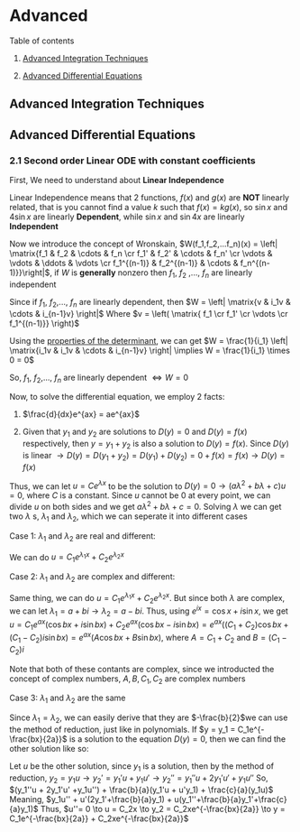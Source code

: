 # Advanced

Table of contents

1. [Advanced Integration Techniques](https://github.com/pleituer/Calculus-Cheat-Sheet/blob/main/Advanced.md#advanced-integration-techniques)

2. [Advanced Differential Equations](https://github.com/pleituer/Calculus-Cheat-Sheet/blob/main/Advanced.md#advanced-differential-equations)

## Advanced Integration Techniques

## Advanced Differential Equations

### 2.1 Second order Linear ODE with constant coefficients

First, We need to understand about **Linear Independence**

Linear Independence means that 2 functions, $f(x)$ and $g(x)$ are **NOT** linearly related, that is you cannot find a value $k$ such that $f(x) = kg(x)$, so $\sin{x}$ and $4\sin{x}$ are linearly **Dependent**, while $\sin{x}$ and $\sin{4x}$ are linearly **Independent**

Now we introduce the concept of Wronskain, $W(f_1,f_2,...f_n)(x) = \left| \matrix{f_1 & f_2 & \cdots & f_n \cr f_1' & f_2' & \cdots & f_n' \cr \vdots & \vdots & \ddots & \vdots \cr f_1^{(n-1)} & f_2^{(n-1)} & \cdots & f_n^{(n-1)}}\right|$, if $W$ is **generally** nonzero then $f_1$, $f_2$ ,..., $f_n$ are linearly independent

Since if $f_1$, $f_2$,..., $f_n$ are linearly dependent, then $W = \left| \matrix{v & i_1v & \cdots & i_{n-1}v} \right|$ Where $v = \left( \matrix{ f_1 \cr f_1' \cr \vdots \cr f_1^{(n-1)}} \right)$ 

Using the [properties of the determinant](https://en.wikipedia.org/wiki/Determinant#Properties_of_the_determinant), we can get $W = \frac{1}{i_1} \left| \matrix{i_1v & i_1v & \cdots & i_{n-1}v} \right| \implies W = \frac{1}{i_1} \times 0 = 0$

So, $f_1$, $f_2$,..., $f_n$ are linearly dependent $\Longleftrightarrow W = 0$ 

Now, to solve the differential equation, we employ 2 facts:

1. $\frac{d}{dx}e^{ax} = ae^{ax}$

2. Given that $y_1$ and $y_2$ are solutions to $D(y) = 0$ and $D(y) = f(x)$ respectively, then $y = y_1 + y_2$ is also a solution to $D(y) = f(x)$. Since $D(y)$ is linear $\to D(y) = D(y_1 + y_2) = D(y_1) + D(y_2) = 0 + f(x) = f(x) \to D(y) = f(x)$

Thus, we can let $u = Ce^{\lambda x}$ to be the solution to $D(y) = 0 \to (a\lambda^2 + b\lambda + c)u = 0$, where $C$ is a constant. Since $u$ cannot be $0$ at every point, we can divide $u$ on both sides and we get $a\lambda^2 + b\lambda + c = 0$. Solving $\lambda$ we can get two $\lambda$ s, $\lambda_1$ and $\lambda_2$, which we can seperate it into different cases

Case 1:
$\lambda_1$ and $\lambda_2$ are real and different:

We can do $u = C_1e^{\lambda_1 x} + C_2e^{\lambda_2 x}$

Case 2:
$\lambda_1$ and $\lambda_2$ are complex and different:

Same thing, we can do $u = C_1e^{\lambda_1 x} + C_2e^{\lambda_2 x}$. But since both $\lambda$ are complex, we can let $\lambda_1 = a + bi \to \lambda_2 = a - bi$. Thus, using $e^{ix} = \cos{x} + i\sin{x}$, we get $u = C_1e^{ax}(\cos{bx}+i\sin{bx}) + C_2e^{ax}(\cos{bx}-i\sin{bx}) = e^{ax}((C_1+C_2)\cos{bx}+(C_1-C_2)i\sin{bx}) = e^{ax}(A\cos{bx} + B\sin{bx})$, where $A = C_1+C_2$ and $B = (C_1-C_2)i$ 

Note that both of these contants are complex, since we introducted the concept of complex numbers, $A, B, C_1, C_2$ are complex numbers

Case 3:
$\lambda_1$ and $\lambda_2$ are the same

Since $\lambda_1 = \lambda_2$, we can easily derive that they are $-\frac{b}{2}$we can use the method of reduction, just like in polynomials. If $y = y_1 = C_1e^{-\frac{bx}{2a}}$ is a solution to the equation $D(y) = 0$, then we can find the other solution like so:

$\text{Let } u \text{ be the other solution, since } y_1 \text{ is a solution, then by the method of reduction, } y_2 = y_1u \to y_2' = y_1'u + y_1u' \to y_2'' = y_1''u + 2y_1'u' + y_1u''$ So, $(y_1''u + 2y_1'u' +y_1u'') + \frac{b}{a}(y_1'u + u'y_1) + \frac{c}{a}(y_1u)$ Meaning, $y_1u'' + u'(2y_1'+\frac{b}{a}y_1) + u(y_1''+\frac{b}{a}y_1'+\frac{c}{a}y_1)$ Thus, $u''= 0 \to u = C_2x \to y_2 = C_2xe^{-\frac{bx}{2a}} \to y = C_1e^{-\frac{bx}{2a}} + C_2xe^{-\frac{bx}{2a}}$ 
